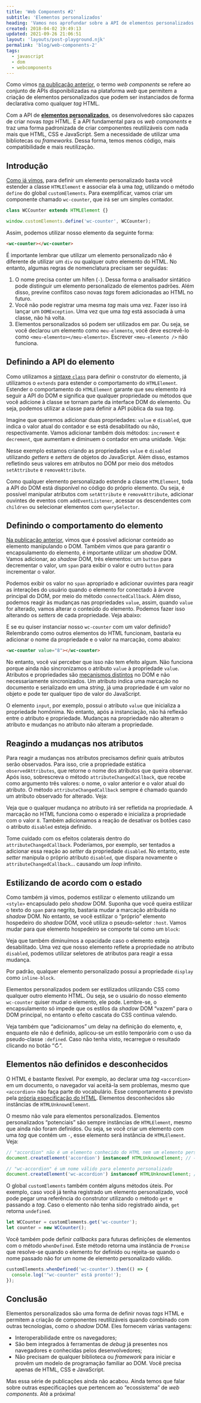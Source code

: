 ```yaml
---
title: 'Web Components #2'
subtitle: 'Elementos personalizados'
heading: 'Vamos nos aprofundar sobre a API de elementos personalizados e ver todas as novidades que ela traz à web'
created: 2018-04-02 19:49:13
updated: 2021-09-26 21:06:51
layout: 'layouts/post-playground.njk'
permalink: 'blog/web-components-2'
tags:
  - javascript
  - dom
  - webcomponents
---
```


Como vimos [na publicação anterior](/blog/web-components-1/), o termo _web
components_ se refere ao conjunto de APIs disponibilizadas na plataforma _web_
que permitem a criação de elementos personalizados que podem ser instanciados de
forma declarativa como qualquer _tag_ HTML.

Com a API de
[**elementos personalizados**](https://html.spec.whatwg.org/#custom-elements),
os desenvolvedores são capazes de criar novas _tags_ HTML. É a API fundamental
para os _web components_ e traz uma forma padronizada de criar componentes
reutilizáveis com nada mais que HTML, CSS e JavaScript. Sem a necessidade de
utilizar uma bibliotecas ou _frameworks_. Dessa forma, temos menos código, mais
compatibilidade e mais reutilização.

## Introdução

[Como já vimos](/blog/web-components-1/), para definir um elemento personalizado
basta você estender a classe `HTMLElement` e associar ela à uma _tag_,
utilizando o método `define` do global `customElements`. Para exemplificar,
vamos criar um componente chamado `wc-counter`, que irá ser um simples contador.

```js
class WCCounter extends HTMLElement {}

window.customElements.define('wc-counter', WCCounter);
```

Assim, podemos utilizar nosso elemento da seguinte forma:

```html
<wc-counter></wc-counter>
```

É importante lembrar que utilizar um elemento personalizado não é diferente de
utilizar um `div` ou qualquer outro elemento do HTML. No entanto, algumas regras
de nomenclatura precisam ser seguidas:

1. O nome precisa conter um hífen (`-`). Dessa forma o analisador sintático pode
   distinguir um elemento personalizado de elementos padrões. Além disso,
   previne conflitos caso novas _tags_ forem adicionadas ao HTML no futuro.
2. Você não pode registrar uma mesma _tag_ mais uma vez. Fazer isso irá lançar
   um `DOMException`. Uma vez que uma _tag_ está associada à uma classe, não há
   volta.
3. Elementos personalizados só podem ser utilizados em par. Ou seja, se você
   declarou um elemento como `meu-elemento`, você deve escrevê-lo como
   `<meu-elemento></meu-elemento>`. Escrever `<meu-elemento />` não funciona.

## Definindo a API do elemento

Como utilizamos a [sintaxe `class`](/blog/javascript-orientado-a-objetos-4/)
para definir o construtor do elemento, já utilizamos o `extends` para estender o
comportamento do `HTMLElement`. Estender o comportamento do `HTMLElement`
garante que seu elemento irá seguir a API do DOM e significa que qualquer
propriedade ou métodos que você adicione à classe se tornam parte da interface
DOM do elemento. Ou seja, podemos utilizar a classe para definir a API pública
da sua _tag_.

Imagine que queremos adicionar duas propriedades: `value` e `disabled`, que
indica o valor atual do contador e se está desabilitado ou não, respectivamente.
Vamos adicionar também dois métodos: `increment` e `decrement`, que aumentam e
diminuem o contador em uma unidade. Veja:

<playground-ide
  project-src="/projects/2018-04-02-web-components-2/1/project.json"
  line-numbers
  resizable>
</playground-ide>

Nesse exemplo estamos criando as propriedades `value` e `disabled` utilizando
_getters_ e _setters_ de objetos do JavaScript. Além disso, estamos refletindo
seus valores em atributos no DOM por meio dos métodos `setAttribute` e
`removeAttribute`.

<aside>
<p>
  Como qualquer elemento personalizado estende a classe
  <code>HTMLElement</code>, toda a API do DOM está disponível no código do
  próprio elemento. Ou seja, é possível manipular atributos com
  <code>setAttribute</code> e <code>removeAttribute</code>, adicionar ouvintes
  de eventos com <code>addEventListener</code>, acessar os descendentes com
  <code>children</code> ou selecionar elementos com <code>querySelector</code>.
</p>
</aside>

## Definindo o comportamento do elemento

[Na publicação anterior](/blog/web-components-1/), vimos que é possível
adicionar conteúdo ao elemento manipulando o DOM. Também vimos que para garantir
o encapsulamento do elemento, é importante utilizar um _shadow_ DOM. Vamos
adicionar, ao _shadow_ DOM, três elementos: um `button` para decrementar o
valor, um `span` para exibir o valor e outro `button` para incrementar o valor.

Podemos exibir os valor no `span` apropriado e adicionar ouvintes para reagir as
interações do usuário quando o elemento for conectado à árvore principal do DOM,
por meio do método `connectedCallback`. Além disso, podemos reagir às mudanças
nas propriedades `value`, assim, quando `value` for alterado, vamos alterar o
conteúdo do elemento. Podemos fazer isso alterando os _setters_ de cada
propriedade. Veja abaixo:

<playground-ide
  project-src="/projects/2018-04-02-web-components-2/2/project.json"
  line-numbers
  resizable>
</playground-ide>

E se eu quiser instanciar nosso `wc-counter` com um valor definido? Relembrando
como outros elementos do HTML funcionam, bastaria eu adicionar o nome da
propriedade e o valor na marcação, como abaixo:

```html
<wc-counter value="8"></wc-counter>
```

No entanto, você vai perceber que isso não tem efeito algum. Não funciona porque
ainda não sincronizamos o atributo `value` à propriedade `value`. Atributos e
propriedades são
[mecanismos distintos](https://developer.mozilla.org/en-US/docs/Web/HTML/Attributes#content_versus_idl_attributes)
no DOM e não necessariamente sincronizados. Um atributo indica uma marcação no
documento e serializado em uma _string_, já uma propriedade é um valor no objeto
e pode ter qualquer tipo de valor do JavaScript.

<aside>
  <p>
    O elemento <code>input</code>, por exemplo, possui o atributo
    <code>value</code> que inicializa a propriedade homônima. No entanto, após a
    instanciação, não há reflexão entre o atributo e propriedade. Mudanças na
    propriedade não alteram o atributo e mudanças no atributo não alteram a
    propriedade.
  </p>
</aside>

## Reagindo a mudanças nos atributos

Para reagir a mudanças nos atributos precisamos definir quais atributos serão
observados. Para isso, crie a propriedade estática `observedAttributes`, que
retorne o nome dos atributos que queira observar. Após isso, sobrescreva o
método `attributeChangedCallback`, que recebe como argumento três valores: o
nome, o valor anterior e o valor atual do atributo. O método
`attributeChangedCallback` sempre é chamado quando um atributo observado for
alterado. Veja:

<playground-ide
  project-src="/projects/2018-04-02-web-components-2/3/project.json"
  line-numbers
  resizable>
</playground-ide>

Veja que o qualquer mudança no atributo irá ser refletida na propriedade. A
marcação no HTML funciona como o esperado e inicializa a propriedade com o valor
`8`. Também adicionamos a reação de desativar os botões caso o atributo
`disabled` esteja definido.

<aside>
  <p>
    Tome cuidado com os efeitos colaterais dentro do
    <code>attributeChangedCallback</code>. Poderíamos, por exemplo, ser tentados
    a adicionar essa reação ao <i lang="en">setter</i> da propriedade
    <code>disabled</code>. No entanto, este <i lang="en">setter</i> manipula o
    próprio atributo <code>disabled</code>, que dispara novamente o
    <code>attributeChangedCallback</code>… causando um <i lang="en">loop</i>
    infinito.
  </p>
</aside>

## Estilizando de acordo com o estado

Como também já vimos, podemos estilizar o elemento utilizando um `<style>`
encapsulado pelo _shadow_ DOM. Suponha que você queira estilizar o texto do
`span` para negrito, bastaria mudar a marcação atribuída no _shadow_ DOM. No
entanto, se você estilizar o “próprio” elemento hospedeiro do _shadow_ DOM, você
utiliza o pseudo-seletor `:host`. Vamos mudar para que elemento hospedeiro se
comporte tal como um `block`:

<playground-ide
  project-src="/projects/2018-04-02-web-components-2/4/project.json"
  line-numbers
  resizable>
</playground-ide>

Veja que também diminuímos a opacidade caso o elemento esteja desabilitado. Uma
vez que nosso elemento reflete a propriedade no atributo `disabled`, podemos
utilizar seletores de atributos para reagir a essa mudança.

<aside>
  <p>
    Por padrão, qualquer elemento personalizado possui a propriedade
    <code>display</code> como <code>inline-block</code>.
  </p>
</aside>

Elementos personalizados podem ser estilizados utilizando CSS como qualquer
outro elemento HTML. Ou seja, se o usuário do nosso elemento `wc-counter` quiser
mudar o elemento, ele pode. Lembre-se, o encapsulamento só impede que os estilos
da _shadow_ DOM “vazem” para o DOM principal, no entanto o efeito cascata do CSS
continua valendo.

<playground-ide
  project-src="/projects/2018-04-02-web-components-2/5/project.json"
  line-numbers
  resizable>
</playground-ide>

Veja também que “adicionamos” um delay na definição do elemento, e, enquanto ele
não é definido, aplicou-se um estilo temporário com o uso da pseudo-classe
`:defined`. Caso não tenha visto, recarregue o resultado clicando no botão “↻”.

## Elementos não definidos e desconhecidos

O HTML é bastante flexível. Por exemplo, ao declarar uma _tag_ `<accordion>` em
um documento, o navegador vai aceitá-la sem problemas, mesmo que `<accordion>`
não faça parte do vocabulário. Esse comportamento é previsto pela [própria
especificação do
HTML](https://html.spec.whatwg.org/multipage/dom.html#htmlunknownelement).
Elementos desconhecidos são instâncias de `HTMLUnknownElement`.

O mesmo não vale para elementos personalizados. Elementos personalizados
“potenciais” são sempre instâncias de `HTMLElement`, mesmo que ainda não foram
definidos. Ou seja, se você criar um elemento com uma _tag_ que contém um `-`,
esse elemento será instância de `HTMLElement`. Veja:

```js
// "accordion" não é um elemento conhecido do HTML nem um elemento personalizado
document.createElement('accordion') instanceof HTMLUnknownElement; // → true

// "wc-accordion" é um nome válido para elemento personalizado
document.createElement('wc-accordion') instanceof HTMLUnknownElement; // → false
```

O global `customElements` também contém alguns métodos úteis. Por exemplo, caso
você já tenha registrado um elemento personalizado, você pode pegar uma
referência do construtor utilizando o método `get` e passando a _tag_. Caso o
elemento não tenha sido registrado ainda, `get` retorna `undefined`.

```js
let WCCounter = customElements.get('wc-counter');
let counter = new WCCounter();
```

Você também pode definir _callbacks_ para futuras definições de elementos com o
método `whenDefined`. Este método retorna uma instância de `Promise` que
resolve-se quando o elemento for definido ou rejeita-se quando o nome passado
não for um nome de elemento personalizado válido.

```js
customElements.whenDefined('wc-counter').then(() => {
  console.log('"wc-counter" está pronto!');
});
```

## Conclusão

Elementos personalizados são uma forma de definir novas _tags_ HTML e permitem a
criação de componentes reutilizáveis quando combinado com outras tecnologias,
como o _shadow_ DOM. Eles fornecem várias vantagens:

- Interoperabilidade entre os navegadores;
- São bem integrados à ferramentas de _debug_ já presentes nos navegadores e
  conhecidas pelos desenvolvedores;
- Não precisam de qualquer biblioteca ou _framework_ para iniciar e provêm um
  modelo de programação familiar ao DOM. Você precisa apenas de HTML, CSS e
  JavaScript.

Mas essa série de publicações ainda não acabou. Ainda temos que falar sobre
outras especificações que pertencem ao “ecossistema” de _web components_. Até a
próxima!
